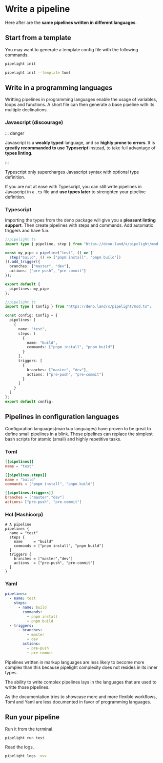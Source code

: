 <script setup lang="ts">
import { api } from "@utils/preferences.ts";
</script>

# Write a pipeline

Here after are the **same pipelines written in different languages**.

## Start from a template

You may want to generate a template config file with the following commands.

```sh
pipelight init
```

```sh
pipelight init --template toml
```

## Write in a programming languages

Writting pipelines in programming languages enable the usage of variables, loops
and functions. A short file can then generate a base pipeline with its multiple
declinations.

### Javascript (discourage)

::: danger

Javascript is a **weakly typed** language, and so **highly prone to errors**. It
is **greatly recommanded to use Typescript** instead, to take full advantage of
**types linting**.

:::

Typescript only supercharges Javascript syntax with optional type definition.

If you are not at ease with Typescript, you can still write pipelines in
Javascript in a `.ts` file and **use types later** to strenghten your pipeline
definition.

### Typescript

Importing the types from the deno package will give you a **pleasant linting
support**. Then create pipelines with steps and commands. Add automatic triggers
and have fun.

<div v-if="api.compositions">

```ts
//pipelight.ts
import type { pipeline, step } from "https://deno.land/x/pipelight/mod.ts";

const my_pipe = pipeline("test", () => [
  step("build", () => ["pnpm install", "pnpm build"])
]).add_trigger({
  branches: ["master", "dev"],
  actions: ["pre-push", "pre-commit"]
});

export default {
  pipelines: my_pipe
};
```

</div>
<div v-else>

```ts
//pipelight.ts
import type { Config } from "https://deno.land/x/pipelight/mod.ts";

const config: Config = {
  pipelines: [
    {
      name: "test",
      steps: [
        {
          name: "build",
          commands: ["pnpm install", "pnpm build"]
        }
      ],
      triggers: [
        {
          branches: ["master", "dev"],
          actions: ["pre-push", "pre-commit"]
        }
      ]
    }
  ]
};
export default config;
```

</div>

## Pipelines in configuration languages

Configuration languages(marrkup languages) have proven to be great to define
small pipelines in a blink. Those pipelines can replace the simplest bash
scripts for atomic (small) and highly repetitive tasks.

### Toml

```toml
[[pipelines]]
name = "test"

[[pipelines.steps]]
name = "build"
commands = ["pnpm install", "pnpm build"]

[[pipelines.triggers]]
branches = ["master","dev"]
actions= ["pre-push", "pre-commit"]
```

### Hcl (Hashicorp)

```hcl
# A pipeline
pipelines {
  name = "test"
  steps {
    name     = "build"
    commands = ["pnpm install", "pnpm build"]
  }
  triggers {
    branches = ["master","dev"]
    actions  = ["pre-push", "pre-commit"]
  }
}
```

### Yaml

```yml
pipelines:
  - name: test
    steps:
      - name: build
        commands:
          - pnpm install
          - pnpm build
  - triggers:
      - branches:
          - master
          - dev
        actions:
          - pre-push
          - pre-commit
```

Pipelines written in markup languages are less likely to become more complex
than this because pipelight complexity does not resides in its inner types.

The ability to write complex pipelines lays in the languages that are used to
writte those pipelines.

As the documentation tries to showcase more and more flexible workflows, Toml
and Yaml are less documented in favor of programming languages.

## Run your pipeline

Run it from the terminal.

```sh
pipelight run test
```

Read the logs.

```sh
pipelight logs -vvv
```
